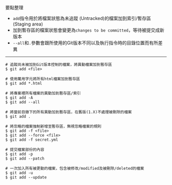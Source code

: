 要點整理
- `add`指令用於將檔案狀態為未追蹤 (Untracked)的檔案加到索引/暫存區 (Staging area)
- 加到暫存區的檔案狀態會變更為`changes to be committed`，等待被提交成新版本
- `--all`和`.`參數會跟所使用的Git版本不同以及執行指令時的目錄位置而有所差異

---

```
# 追蹤尚未被加到Git版本控制的檔案，將異動檔案加到暫存區
$ git add <file>
```

```
# 使用萬用字元將所有html檔案加到暫存區
$ git add *.html
```

```
# 將專案裡所有檔案的異動加到暫存區/索引
$ git add -A
$ git add --all
```

```
# 將當前目錄下的所有異動加到暫存區，在舊版(1.X)不處理被刪除的檔案
$ git add .
```

```
# 將忽略的檔案強制新增至暫存區，無視忽略檔案的規則
$ git add -f <file>
$ git add --force <file>
$ git add -f secret.yml
```

```
# 提交檔案部份的內容
$ git add -p
$ git add --patch
```

```
# 一次加入所有被更動的檔案，包含被修改/modified及被刪除/deleted的檔案
$ git add -u
$ git add --update
```